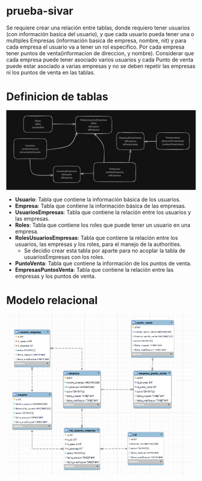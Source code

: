 # prueba-sivar

Se requiere crear una relación entre tablas, donde requiero tener usuarios (con información basica del usuario), y que cada usuario pueda tener una o multiples Empresas (información basica de empresa, nombre, nit) y para cada empresa el usuario va a tener un rol especifico. Por cada empresa tener puntos de venta(informacion de direccion, y nombre).
Considerar que cada empresa puede tener asociado varios usuarios y cada Punto de venta puede estar asociado a varias empresas y no se deben repetir las empresas ni los puntos de venta en las tablas.

# Definicion de tablas

![alt text](./Assets/DiagramaBaseDatos.png)

- **Usuario**: Tabla que contiene la información básica de los usuarios.
- **Empresa**: Tabla que contiene la información básica de las empresas.
- **UsuariosEmpresas**: Tabla que contiene la relación entre los usuarios y las empresas.
- **Roles**: Tabla que contiene los roles que puede tener un usuario en una empresa.
- **RolesUsuariosEmpresas**: Tabla que contiene la relación entre los usuarios, las empresas y los roles, para el manejo de la authorities.
  - Se decidio crear esta tabla por aparte para no acoplar la tabla de usuariosEmpresas con los roles.
- **PuntoVenta**: Tabla que contiene la información de los puntos de venta.
- **EmpresasPuntosVenta**: Tabla que contiene la relación entre las empresas y los puntos de venta.

# Modelo relacional

![alt text](./Assets/MR.png)